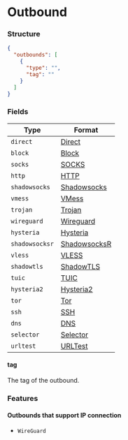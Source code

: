 # Outbound

### Structure

```json
{
  "outbounds": [
    {
      "type": "",
      "tag": ""
    }
  ]
}
```

### Fields

| Type           | Format                          |
|----------------|---------------------------------|
| `direct`       | [Direct](./direct/)             |
| `block`        | [Block](./block/)               |
| `socks`        | [SOCKS](./socks/)               |
| `http`         | [HTTP](./http/)                 |
| `shadowsocks`  | [Shadowsocks](./shadowsocks/)   |
| `vmess`        | [VMess](./vmess/)               |
| `trojan`       | [Trojan](./trojan/)             |
| `wireguard`    | [Wireguard](./wireguard/)       |
| `hysteria`     | [Hysteria](./hysteria/)         |
| `shadowsocksr` | [ShadowsocksR](./shadowsocksr/) |
| `vless`        | [VLESS](./vless/)               |
| `shadowtls`    | [ShadowTLS](./shadowtls/)       |
| `tuic`         | [TUIC](./tuic/)                 |
| `hysteria2`    | [Hysteria2](./hysteria2/)       |
| `tor`          | [Tor](./tor/)                   |
| `ssh`          | [SSH](./ssh/)                   |
| `dns`          | [DNS](./dns/)                   |
| `selector`     | [Selector](./selector/)         |
| `urltest`      | [URLTest](./urltest/)           |

#### tag

The tag of the outbound.

### Features

#### Outbounds that support IP connection

* `WireGuard`
